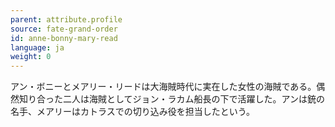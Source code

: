 ```yaml
---
parent: attribute.profile
source: fate-grand-order
id: anne-bonny-mary-read
language: ja
weight: 0
---
```


アン・ボニーとメアリー・リードは大海賊時代に実在した女性の海賊である。偶然知り合った二人は海賊としてジョン・ラカム船長の下で活躍した。アンは銃の名手、メアリーはカトラスでの切り込み役を担当したという。
